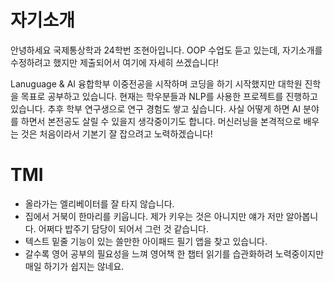 # 자기소개

안녕하세요 국제통상학과 24학번 조현아입니다. 
OOP 수업도 듣고 있는데, 자기소개를 수정하려고 했지만 제출되어서 여기에 자세히 쓰겠습니다!

Lanuguage & AI 융합학부 이중전공을 시작하며 코딩을 하기 시작했지만 대학원 진학을 목표로 공부하고 있습니다. 현재는 학우분들과 NLP를 사용한 프로젝트를 진행하고 있습니다. 추후 학부 연구생으로 연구 경험도 쌓고 싶습니다. 사실 어떻게 하면 AI 분야를 하면서 본전공도 살릴 수 있을지 생각중이기도 합니다. 
머신러닝을 본격적으로 배우는 것은 처음이라서 기본기 잘 잡으려고 노력하겠습니다!

# TMI

- 올라가는 엘리베이터를 잘 타지 않습니다.
- 집에서 거북이 한마리를 키웁니다. 제가 키우는 것은 아니지만 얘가 저만 알아봅니다. 어쩌다 밥주기 담당이 되어서 그런 것 같습니다.
- 텍스트 밑줄 기능이 있는 쓸만한 아이패드 필기 앱을 찾고 있습니다.
- 갈수록 영어 공부의 필요성을 느껴 영어책 한 챕터 읽기를 습관화하려 노력중이지만 매일 하기가 쉽지는 않네요.
